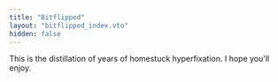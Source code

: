 ```yaml
---
title: "Bitflipped" 
layout: "bitflipped_index.vto"
hidden: false
---
```


This is the distillation of years of homestuck hyperfixation. I hope you'll enjoy.

